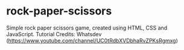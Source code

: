 # rock-paper-scissors
Simple rock paper scissors game, created using HTML, CSS and JavaScript.
Tutorial Credits: Whatsdev (https://www.youtube.com/channel/UC0tRdbXVDbhaRvZPKsRgmxg)
